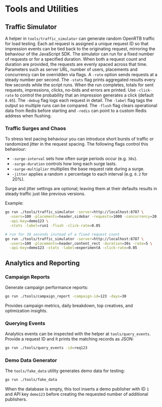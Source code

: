 # Tools and Utilities

## Traffic Simulator

A helper in `tools/traffic_simulator` can generate random OpenRTB traffic for
load testing. Each ad request is assigned a unique request ID so that
impression events can be tied back to the originating request, mirroring the
behaviour of the JavaScript SDK. The simulator can run for a fixed number of
requests or for a specified duration. When both a request count and duration are
provided, the requests are evenly spaced across that time. Parameters such as
server URL, number of users, placements and concurrency can be overridden via
flags. A `-rate` option sends requests at a steady number per second. The
`-stats` flag prints aggregated results every few seconds while the script runs.
When the run completes,
totals for sent requests, impressions, clicks, no-bids and errors are printed.
Use `-click-rate` to control the probability that an impression generates a
click (default `0.05`). The `-debug` flag logs each request in detail. The
`-label` flag tags the output so multiple runs can be compared. The `-flush`
flag clears operational data from Redis before starting and `-redis` can point to a custom Redis
address when flushing.

### Traffic Surges and Chaos

To stress test pacing behaviour you can introduce short bursts of traffic or
randomized jitter in the request spacing. The following flags control this
behaviour:

- `-surge-interval` sets how often surge periods occur (e.g. `30s`).
- `-surge-duration` controls how long each surge lasts.
- `-surge-multiplier` multiplies the base request rate during a surge.
- `-jitter` applies a random ± percentage to each interval (e.g. `0.2` for 20%).

Surge and jitter settings are optional; leaving them at their defaults results
in steady traffic just like previous versions.

Example:

```bash
go run ./tools/traffic_simulator -server=http://localhost:8787 \
  -users=100 -placements=header,sidebar -requests=1000 -concurrency=20 \
  -api-key=demo123 \
  -stats -label=run1 -flush -click-rate=0.05

# run for 30 seconds instead of a fixed request count
go run ./tools/traffic_simulator -server=http://localhost:8787 \
  -users=100 -placements=header,content_rect -duration=30s -rate=5 \
  -api-key=demo123 -stats -label=experimentA -click-rate=0.05
```

## Analytics and Reporting

### Campaign Reports

Generate campaign performance reports:

```bash
go run ./tools/campaign_report -campaign-id=123 -days=30
```

Provides campaign metrics, daily breakdown, top creatives, and optimization insights.

### Querying Events

Analytics events can be inspected with the helper at `tools/query_events`.
Provide a request ID and it prints the matching records as JSON:

```bash
go run ./tools/query_events -id=req123
```

### Demo Data Generator

The `tools/fake_data` utility generates demo data for testing:

```bash
go run ./tools/fake_data
```

When the database is empty, this tool inserts a demo publisher with ID `1`
and API key `demo123` before creating the requested number of additional
publishers.
